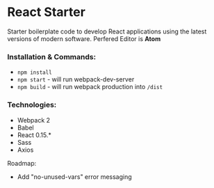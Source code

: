 # React Starter

Starter boilerplate code to develop React applications using the latest versions of modern software.
Perfered Editor is **Atom**

### Installation & Commands:

* `npm install`
* `npm start` - will run webpack-dev-server
* `npm build` - will run webpack production into `/dist`

### Technologies:

* Webpack 2
* Babel
* React 0.15.*
* Sass
* Axios


Roadmap:

* Add "no-unused-vars" error messaging
